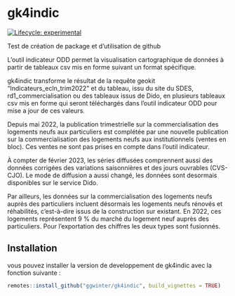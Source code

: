 
<!-- README.md is generated from README.Rmd. Please edit that file -->

# gk4indic

<!-- badges: start -->

[![Lifecycle:
experimental](https://img.shields.io/badge/lifecycle-experimental-orange.svg)](https://lifecycle.r-lib.org/articles/stages.html#experimental)
<!-- badges: end -->

Test de création de package et d’utilisation de github

L’outil indicateur ODD permet la visualisation cartographique de données
à partir de tableaux csv mis en forme suivant un format spécifique.

gk4indic transforme le résultat de la requête geokit
“Indicateurs_ecln_trim2022” et du tableau, issu du site du SDES,
rd1_commercialisation ou des tableaux issus de Dido, en plusieurs
tableaux csv mis en forme qui seront téléchargés dans l’outil indicateur
ODD pour mise a jour de ces valeurs.

Depuis mai 2022, la publication trimestrielle sur la commercialisation
des logements neufs aux particuliers est complétée par une nouvelle
publication sur la commercialisation des logements neufs aux
institutionnels (ventes en bloc). Ces ventes ne sont pas prises en
compte dans l’outil indicateur.

À compter de février 2023, les séries diffusées comprennent aussi des
données corrigées des variations saisonnières et des jours ouvrables
(CVS-CJO). Le mode de diffusion a aussi changé, les données sont
desormais disponibles sur le service Dido.

Par ailleurs, les données sur la commercialisation des logements neufs
auprès des particuliers incluent désormais les logements neufs rénovés
et réhabilités, c’est-à-dire issus de la construction sur existant. En
2022, ces logements représentent 9 % du marché du logement neuf auprès
des particuliers. Pour l’exportation des chiffres les deux types sont
fusionnés.

## Installation

vous pouvez installer la version de developpement de gk4indic avec la
fonction suivante :

``` r
remotes::install_github("ggwinter/gk4indic", build_vignettes = TRUE)
```
